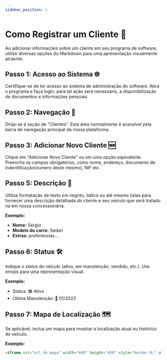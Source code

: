 ```yaml
---
sidebar_position: 1
---
```


# Como Registrar um Cliente  👫

Ao adicionar informações sobre um cliente em seu programa de software, utilize diversas opções do Markdown para uma apresentação visualmente atraente.

## **Passo 1: Acesso ao Sistema 🌐**

Certifique-se de ter acesso ao sistema de administração do software. Abra o programa e faça login, para tal ação será necessário, a disponibilização de documentos e informações pessoais

## **Passo 2: Navegação 🧭**

Dirija-se à seção de "Clientes". Esta área normalmente é acessível pela barra de navegação principal da nossa plataforma.

## **Passo 3: Adicionar Novo Cliente 🆕**

Clique em "Adicionar Novo Cliente" ou em uma opção equivalente. Preencha os campos obrigatórios, como nome, endereço, documento de indentificação(numero deste mesmo), NIF etc.

## **Passo 5: Descrição 📝**

Utilize formatação de texto em negrito, itálico ou até mesmo listas para fornecer uma descrição detalhada do cliente e seu veiculo que será tratado na em nossa concessionária. 

**Exemplo:**
* **Nome:** Sérgio
* **Modelo do carro:** Sedan
* **Extras:** preferencias...

## **Passo 6: Status 🛠️**

Indique o status do veículo (ativo, em manutenção, vendido, etc.). Use emojis para uma representação visual.

**Exemplo:**
- Status: 🟢 Ativo
- Última Manutenção: 📅 01/2023

## **Passo 7: Mapa de Localização 🗺️**

Se aplicável, inclua um mapa para mostrar a localização atual ou histórico do veículo.

**Exemplo:**
```markdown
<iframe src="url_do_mapa" width="600" height="450" style="border:0;" allowfullscreen="" loading="lazy"></iframe>
